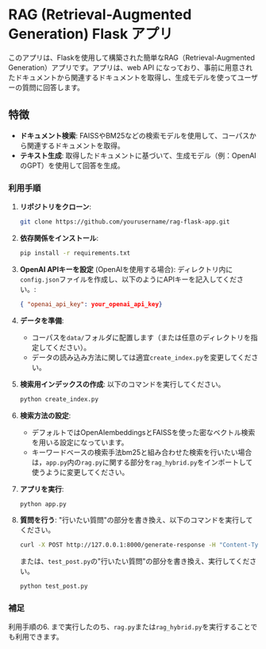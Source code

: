 # RAG (Retrieval-Augmented Generation) Flask アプリ

このアプリは、Flaskを使用して構築された簡単なRAG（Retrieval-Augmented Generation）アプリです。アプリは、web API になっており、事前に用意されたドキュメントから関連するドキュメントを取得し、生成モデルを使ってユーザーの質問に回答します。

## 特徴
- **ドキュメント検索**: FAISSやBM25などの検索モデルを使用して、コーパスから関連するドキュメントを取得。
- **テキスト生成**: 取得したドキュメントに基づいて、生成モデル（例：OpenAIのGPT）を使用して回答を生成。


### 利用手順

1. **リポジトリをクローン**:
   ```bash
   git clone https://github.com/yourusername/rag-flask-app.git
   ```


2. **依存関係をインストール**:
   ```bash
   pip install -r requirements.txt
   ```

3. **OpenAI APIキーを設定** (OpenAIを使用する場合):
   ディレクトリ内に`config.json`ファイルを作成し、以下のようにAPIキーを記入してください。:
   ```config.json
   { "openai_api_key": your_openai_api_key}
   ```
   

4. **データを準備**:
   - コーパスを`data/`フォルダに配置します（または任意のディレクトリを指定してください）。
   - データの読み込み方法に関しては適宜`create_index.py`を変更してください。

5. **検索用インデックスの作成**:
   以下のコマンドを実行してください。
   ```bash
   python create_index.py
   ```
  
6. **検索方法の設定**:
   - デフォルトではOpenAIembeddingsとFAISSを使った密なベクトル検索を用いる設定になっています。
   - キーワードベースの検索手法bm25と組み合わせた検索を行いたい場合は，`app.py`内の`rag.py`に関する部分を`rag_hybrid.py`をインポートして使うように変更してください。


7. **アプリを実行**:
   ```bash
   python app.py
   ```

8. **質問を行う**:
    "行いたい質問"の部分を書き換え、以下のコマンドを実行してください。
   ```bash
   curl -X POST http://127.0.0.1:8000/generate-response -H "Content-Type: application/json" -d '{"session_key": "test", "model": "gpt-4o-mini", "user_input": "行いたい質問"}'
   ```
    または、`test_post.py`の"行いたい質問"の部分を書き換え、実行してください。
   ```python
   python test_post.py
   ```


### 補足

利用手順の6. まで実行したのち、`rag.py`または`rag_hybrid.py`を実行することでも利用できます。
